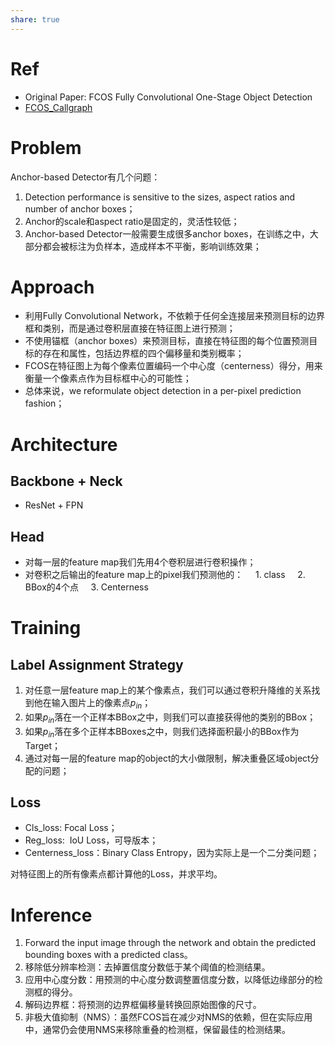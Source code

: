 ```yaml
---
share: true
---
```


# Ref

- Original Paper: FCOS Fully Convolutional One-Stage Object Detection
- [FCOS_Callgraph](https://1drv.ms/u/s!AoE-r_P7l4j3g4U_qa2MiCnoafTX-Q?e=mvDtJk)

# Problem

Anchor-based Detector有几个问题：
1. Detection performance is sensitive to the sizes, aspect ratios and number of anchor boxes；
2. Anchor的scale和aspect ratio是固定的，灵活性较低；
3. Anchor-based Detector一般需要生成很多anchor boxes，在训练之中，大部分都会被标注为负样本，造成样本不平衡，影响训练效果；

# Approach

- 利用Fully Convolutional Network，不依赖于任何全连接层来预测目标的边界框和类别，而是通过卷积层直接在特征图上进行预测；
- 不使用锚框（anchor boxes）来预测目标，直接在特征图的每个位置预测目标的存在和属性，包括边界框的四个偏移量和类别概率；
- FCOS在特征图上为每个像素位置编码一个中心度（centerness）得分，用来衡量一个像素点作为目标框中心的可能性；
- 总体来说，we reformulate object detection in a per-pixel prediction fashion；  

# Architecture  

## Backbone + Neck

- ResNet + FPN

## Head

- 对每一层的feature map我们先用4个卷积层进行卷积操作；
- 对卷积之后输出的feature map上的pixel我们预测他的：
    1. class
    2. BBox的4个点
    3. Centerness  

# Training

## Label Assignment Strategy

1. 对任意一层feature map上的某个像素点，我们可以通过卷积升降维的关系找到他在输入图片上的像素点$p_{in}$；
2. 如果$p_{in}$落在一个正样本BBox之中，则我们可以直接获得他的类别的BBox；
3. 如果$p_{in}$落在多个正样本BBoxes之中，则我们选择面积最小的BBox作为Target；
4. 通过对每一层的feature map的object的大小做限制，解决重叠区域object分配的问题；

## Loss

- Cls_loss: Focal Loss；
- Reg_loss:  IoU Loss，可导版本；
- Centerness_loss：Binary Class Entropy，因为实际上是一个二分类问题；

对特征图上的所有像素点都计算他的Loss，并求平均。

# Inference

1. Forward the input image through the network and obtain the predicted bounding boxes with a predicted class。
2. 移除低分辨率检测：去掉置信度分数低于某个阈值的检测结果。
3. 应用中心度分数：用预测的中心度分数调整置信度分数，以降低边缘部分的检测框的得分。
4. 解码边界框：将预测的边界框偏移量转换回原始图像的尺寸。
5. 非极大值抑制（NMS）：虽然FCOS旨在减少对NMS的依赖，但在实际应用中，通常仍会使用NMS来移除重叠的检测框，保留最佳的检测结果。